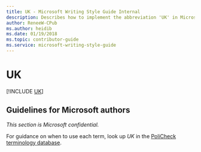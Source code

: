 ```yaml
---
title: UK - Microsoft Writing Style Guide Internal
description: Describes how to implement the abbreviation 'UK' in Microsoft Content and advises to avoid using UK as an abbreviation for United Kingdom.
author: ReneeW-CPub
ms.author: heidib
ms.date: 01/19/2018
ms.topic: contributor-guide
ms.service: microsoft-writing-style-guide
---
```


# UK

[!INCLUDE [UK](<~/../includes/uk.md>)]

## Guidelines for Microsoft authors

*This section is Microsoft confidential.*

For guidance on when to use each term, look up *UK* in the [PoliCheck terminology database](https://policheck.microsoft.com/Pages/DisplayTermDetails.aspx?LCID=9).
